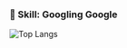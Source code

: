 ### 🎯 Skill: Googling Google

![Top Langs](https://github-readme-stats.vercel.app/api/top-langs/?username=zkwokleung&layout=donut&hide=ShaderLab,HLSL,ASP&theme=tokyonight)
